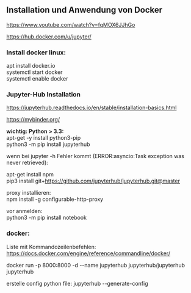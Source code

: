 ## Installation und Anwendung von Docker

https://www.youtube.com/watch?v=fqMOX6JJhGo

https://hub.docker.com/u/jupyter/   


### Install docker linux:       
apt install docker.io       
systemctl start docker    
systemctl enable docker      

### Jupyter-Hub Installation      


https://jupyterhub.readthedocs.io/en/stable/installation-basics.html    

https://mybinder.org/

**wichtig: Python > 3.3:**     
apt-get -y install python3-pip    
python3 -m pip install jupyterhub   

wenn bei jupyter -h Fehler kommt (ERROR:asyncio:Task exception was never retrieved):    

apt-get install npm   
pip3 install git+https://github.com/jupyterhub/jupyterhub.git@master    

proxy installieren:   
npm install -g configurable-http-proxy

vor anmelden:   
python3 -m pip install notebook   

### docker:   
Liste mit Kommandozeilenbefehlen:   
https://docs.docker.com/engine/reference/commandline/docker/    

docker run -p 8000:8000 -d --name jupyterhub jupyterhub/jupyterhub jupyterhub

erstelle config python file: 
jupyterhub --generate-config

